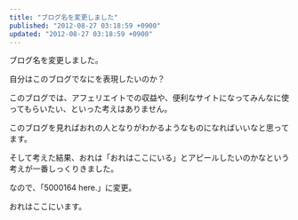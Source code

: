 ```yaml
---
title: "ブログ名を変更しました"
published: "2012-08-27 03:18:59 +0900"
updated: "2012-08-27 03:18:59 +0900"
---
```


ブログ名を変更しました。

自分はこのブログでなにを表現したいのか？

このブログでは、アフェリエイトでの収益や、便利なサイトになってみんなに使ってもらいたい、といった考えはありません。

このブログを見ればおれの人となりがわかるようなものになればいいなと思ってます。

そして考えた結果、おれは「おれはここにいる」とアピールしたいのかなという考えが一番しっくりきました。

なので、「5000164 here.」に変更。 

おれはここにいます。

